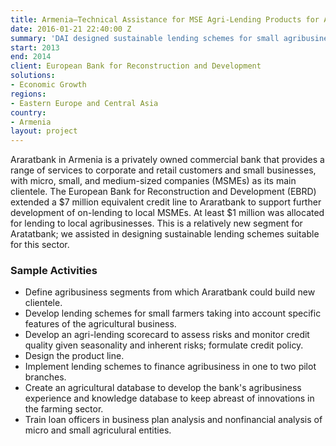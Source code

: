 ```yaml
---
title: Armenia—Technical Assistance for MSE Agri-Lending Products for Araratbank
date: 2016-01-21 22:40:00 Z
summary: 'DAI designed sustainable lending schemes for small agribusinesses in Armenia. '
start: 2013
end: 2014
client: European Bank for Reconstruction and Development
solutions:
- Economic Growth
regions:
- Eastern Europe and Central Asia
country:
- Armenia
layout: project
---
```


Araratbank in Armenia is a privately owned commercial bank that provides a range of services to corporate and retail customers and small businesses, with micro, small, and medium-sized companies (MSMEs) as its main clientele. The European Bank for Reconstruction and Development (EBRD) extended a $7 million equivalent credit line to Araratbank to support further development of on-lending to local MSMEs. At least $1 million was allocated for lending to local agribusinesses. This is a relatively new segment for Aratatbank; we assisted in designing sustainable lending schemes suitable for this sector.

### Sample Activities

* Define agribusiness segments from which Araratbank could build new clientele.
* Develop lending schemes for small farmers taking into account specific features of the agricultural business.
* Develop an agri-lending scorecard to assess risks and monitor credit quality given seasonality and inherent risks; formulate credit policy.
* Design the product line.
* Implement lending schemes to finance agribusiness in one to two pilot branches.
* Create an agricultural database to develop the bank's agribusiness experience and knowledge database to keep abreast of innovations in the farming sector.
* Train loan officers in business plan analysis and nonfinancial analysis of micro and small agriculural entities.